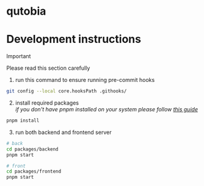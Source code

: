 # qutobia



















# Development instructions
> [!IMPORTANT]  
> Please read this section carefully

1. run this command to ensure running pre-commit hooks
```sh
git config --local core.hooksPath .githooks/
```
2. install required packages  
_if you don't have pnpm installed on your system please follow [this guide](https://pnpm.io/installation)_
```sh
pnpm install
```
3. run both backend and frontend server
```sh
# back
cd packages/backend
pnpm start
```

```sh
# front
cd packages/frontend
pnpm start
```
